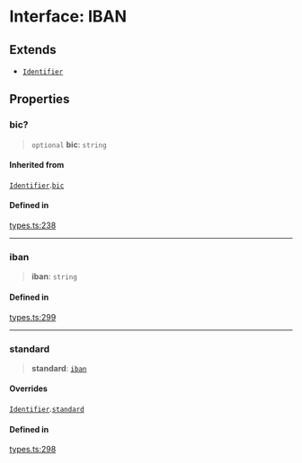 # Interface: IBAN

## Extends

- [`Identifier`](/docs/tools/SDK/interfaces/Identifier.md)

## Properties

### bic?

> `optional` **bic**: `string`

#### Inherited from

[`Identifier`](/docs/tools/SDK/interfaces/Identifier.md).[`bic`](/docs/tools/SDK/interfaces/Identifier.md#bic)

#### Defined in

[types.ts:238](https://github.com/monerium/js-monorepo/blob/main/packages/sdk/src/types.ts#L238)

***

### iban

> **iban**: `string`

#### Defined in

[types.ts:299](https://github.com/monerium/js-monorepo/blob/main/packages/sdk/src/types.ts#L299)

***

### standard

> **standard**: [`iban`](/docs/tools/SDK/enumerations/PaymentStandard.md#iban)

#### Overrides

[`Identifier`](/docs/tools/SDK/interfaces/Identifier.md).[`standard`](/docs/tools/SDK/interfaces/Identifier.md#standard)

#### Defined in

[types.ts:298](https://github.com/monerium/js-monorepo/blob/main/packages/sdk/src/types.ts#L298)
